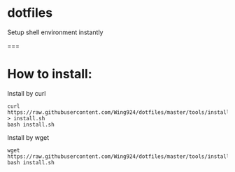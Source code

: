# dotfiles
Setup shell environment instantly

===
# How to install:

Install by curl
```
curl https://raw.githubusercontent.com/Wing924/dotfiles/master/tools/install.sh > install.sh
bash install.sh
```

Install by wget
```
wget https://raw.githubusercontent.com/Wing924/dotfiles/master/tools/install.sh
bash install.sh
```
